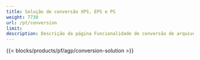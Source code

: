 ```yaml
---
title: Solução de conversão XPS, EPS e PS 
weight: 7730
url: /pt/conversion
limit: 
description: Descrição da página Funcionalidade de conversão de arquivos de idioma fornecida por APIs nativas Aspose.Page e aplicativos gratuitos para converter arquivos XPS, PS, EPS e OXPS.
---
```


{{< blocks/products/pf/agp/conversion-solution >}} 